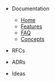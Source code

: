 - Documentation
    - [Home](/index.md)
    - [Features](/features.md)
    - [FAQ](/faq.md)
    - [Concepts](/concepts.md)



- RFCs

- ADRs

- Ideas